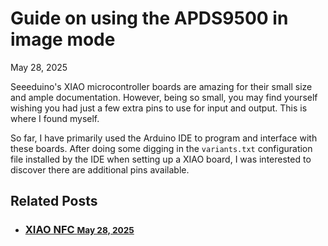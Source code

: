 <!-- ---
layout: page
title: 
--- -->

<div class="post">
  <h1 class="post-title">Guide on using the APDS9500 in image mode</h1>
  <span class="post-date">May 28, 2025</span>
</div>



Seeeduino's XIAO microcontroller boards are amazing for their small size and ample documentation. However, being so small, you may find yourself wishing you had just a few extra pins to use for input and output. This is where I found myself.

So far, I have primarily used the Arduino IDE to program and interface with these boards. After doing some digging in the `variants.txt` configuration file installed by the IDE when setting up a XIAO board, I was interested to discover there are additional pins available.

<div class="related">
  <h2>Related Posts</h2>
  <ul class="related-posts">
    <li>
      <h3>
        <a href="../xiao-nfc-gpio">
          XIAO NFC
          <small>May 28, 2025</small>
        </a>
      </h3>
    </li>
  </ul>
</div>
